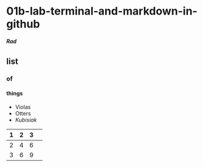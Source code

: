 # 01b-lab-terminal-and-markdown-in-github


###### **Rad**

## list
### of 
#### things 

* Violas
* Otters
* _Kubisiak_

| 1 | 2 | 3 |   |
|---|---|---|---|
| 2 | 4 | 6 |   |
| 3 | 6 | 9 |   |
